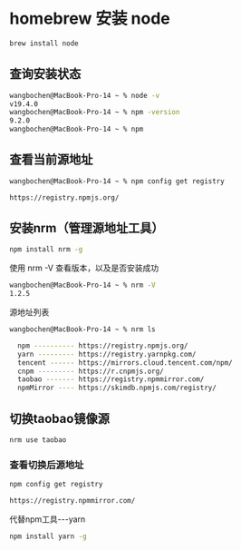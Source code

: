 # homebrew 安装 node

```sh
brew install node
```

## 查询安装状态

```sh
wangbochen@MacBook-Pro-14 ~ % node -v
v19.4.0
wangbochen@MacBook-Pro-14 ~ % npm -version
9.2.0
wangbochen@MacBook-Pro-14 ~ % npm  
```

## 查看当前源地址

```sh
wangbochen@MacBook-Pro-14 ~ % npm config get registry

https://registry.npmjs.org/
```

## 安装nrm（管理源地址工具）

```sh
npm install nrm -g
```

使用 nrm -V 查看版本，以及是否安装成功

```sh
wangbochen@MacBook-Pro-14 ~ % nrm -V
1.2.5
```

源地址列表

```sh
wangbochen@MacBook-Pro-14 ~ % nrm ls

  npm ---------- https://registry.npmjs.org/
  yarn --------- https://registry.yarnpkg.com/
  tencent ------ https://mirrors.cloud.tencent.com/npm/
  cnpm --------- https://r.cnpmjs.org/
  taobao ------- https://registry.npmmirror.com/
  npmMirror ---- https://skimdb.npmjs.com/registry/
```

## 切换taobao镜像源

```sh
nrm use taobao
```

### 查看切换后源地址

```sh
npm config get registry

https://registry.npmmirror.com/
```

代替npm工具---yarn

```sh
npm install yarn -g
```
